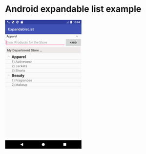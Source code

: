 # Android expandable list example

<img src="https://github.com/codexpedia/android_expandable_list/blob/master/captures/main.png" width="250" height="420" />
